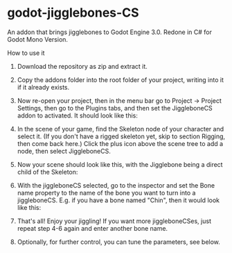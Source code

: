 # godot-jigglebones-CS
An addon that brings jigglebones to Godot Engine 3.0. Redone in C# for Godot Mono Version.


How to use it
1. Download the repository as zip and extract it.
2. Copy the addons folder into the root folder of your project, writing into it if it already exists.
3. Now re-open your project, then in the menu bar go to Project → Project Settings, then go to the Plugins tabs, and then set the JiggleboneCS addon to activated. It should look like this:

4. In the scene of your game, find the Skeleton node of your character and select it. (If you don't have a rigged skeleton yet, skip to section Rigging, then come back here.) Click the plus icon above the scene tree to add a node, then select JiggleboneCS.
5. Now your scene should look like this, with the Jigglebone being a direct child of the Skeleton:

6. With the jiggleboneCS selected, go to the inspector and set the Bone name property to the name of the bone you want to turn into a jiggleboneCS. E.g. if you have a bone named "Chin", then it would look like this:

7. That's all! Enjoy your jiggling! If you want more jiggleboneCSes, just repeat step 4-6 again and enter another bone name.
8. Optionally, for further control, you can tune the parameters, see below.
